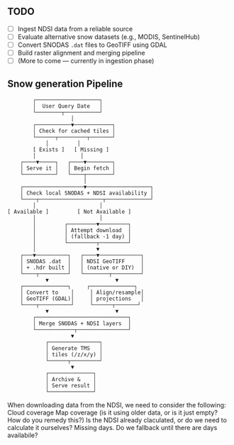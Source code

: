 ## TODO
- [ ] Ingest NDSI data from a reliable source
- [ ] Evaluate alternative snow datasets (e.g., MODIS, SentinelHub)
- [ ] Convert SNODAS `.dat` files to GeoTIFF using GDAL
- [ ] Build raster alignment and merging pipeline
- [ ] (More to come — currently in ingestion phase)

## Snow generation Pipeline
```
        ┌────────────────────┐
        │  User Query Date   │
        └────────┬───────────┘
                    │
        ┌───────────▼────────────┐
        │ Check for cached tiles │
        └──────┬─────────┬───────┘
            │         │
        [ Exists ]   [ Missing ]
        │              │
    ┌────▼─────┐   ┌────▼────────┐
    │ Serve it │   │ Begin fetch │
    └──────────┘   └────┬────────┘
                        │
    ┌───────────────────▼────────────────────┐
    │ Check local SNODAS + NDSI availability │
    └────┬────────────────────┬──────────────┘
        │                    │
[ Available ]         [ Not Available ]
        │                    │
        │         ┌─────────▼─────────┐
        │         │ Attempt download  │
        │         │ (fallback -1 day) │
        │         └─────────┬─────────┘
        │                   ▼
    ┌───▼──────────┐   ┌────▼─────────────┐
    │ SNODAS .dat  │   │ NDSI GeoTIFF     │
    │ + .hdr built │   │ (native or DIY)  │
    └────┬─────────┘   └────────┬─────────┘
            ▼                     ▼
    ┌──────────────┐     ┌──────────────┐
    │ Convert to    │     │ Align/resample│
    │ GeoTIFF (GDAL)│     │ projections   │
    └────┬──────────┘     └──────┬───────┘
            ▼                     ▼
        ┌─────────────────────────────┐
        │ Merge SNODAS + NDSI layers  │
        └────────────┬────────────────┘
                    ▼
            ┌────────────────┐
            │ Generate TMS   │
            │ tiles (/z/x/y) │
            └──────┬─────────┘
                    ▼
            ┌──────────────┐
            │ Archive &    │
            │ Serve result │
            └──────────────┘
```


When downloading data from the NDSI, we need to consider the following:
Cloud coverage
Map coverage (is it using older data, or is it just empty? How do you remedy this?)
Is the NDSI already claculated, or do we need to calculate it ourselves?
Missing days. Do we fallback until there are days availabile? 